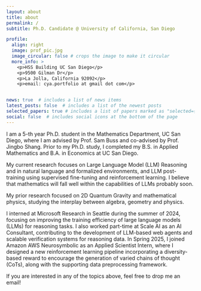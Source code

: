 ```yaml
---
layout: about
title: about
permalink: /
subtitle: Ph.D. Candidate @ University of California, San Diego

profile:
  align: right
  image: prof_pic.jpg
  image_circular: false # crops the image to make it circular
  more_info: >
    <p>HSS Building UC San Diego</p>
    <p>9500 Gilman Dr</p>
    <p>La Jolla, California 92092</p>
    <p>email: cya.portfolio at gmail dot com</p>


news: true  # includes a list of news items
latest_posts: false  # includes a list of the newest posts
selected_papers: true # includes a list of papers marked as "selected={true}"
social: false  # includes social icons at the bottom of the page
---
```


I am a 5-th year Ph.D. student in the Mathematics Department, UC San Diego, where I am advised by Prof. Sam Buss and co-advised by Prof. Jingbo Shang.
Prior to my Ph.D. study, I completed my B.S. in Applied Mathematics and B.A. in Economics at UC San Diego.

My current research focuses on Large Language Model (LLM) Reasoning and in natural language and formalized environments, and LLM post-training using supervised fine-tuning and reinforcement learning.
I believe that mathematics will fall well within the capabilities of LLMs probably soon.

My prior research focused on 2D Quantum Gravity and mathematical physics, studying the interplay between algebra, geometry and physics. 

I interned at Microsoft Research in Seattle during the summer of 2024, focusing on improving the training efficiency of large language models (LLMs) for reasoning tasks. I also worked part-time at Scale AI as an AI Consultant, contributing to the development of LLM-based web agents and scalable verification systems for reasoning data. In Spring 2025, I joined Amazon AWS Neurosymbolic as an Applied Scientist Intern, where I designed a new reinforcement learning pipeline incorporating a diversity-based reward to encourage the generation of varied chains of thought (CoTs), along with the supporting data preprocessing framework.

If you are interested in any of the topics above, feel free to drop me an email!
